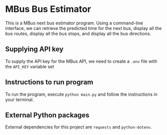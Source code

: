 # MBus Bus Estimator
This is a MBus next bus estimator program. Using a command-line interface, we can retrieve the predicted time for the next bus, display all the bus routes, display all the bus stops, and display all the bus directions.

## Supplying API key
To supply the API key for the MBus API, we need to create a `.env` file with the `API_KEY` variable set

## Instructions to run program
To run the program, execute `python main.py` and follow the instructions in your terminal.

## External Python packages
External dependencies for this project are `requests` and `python-dotenv`.

